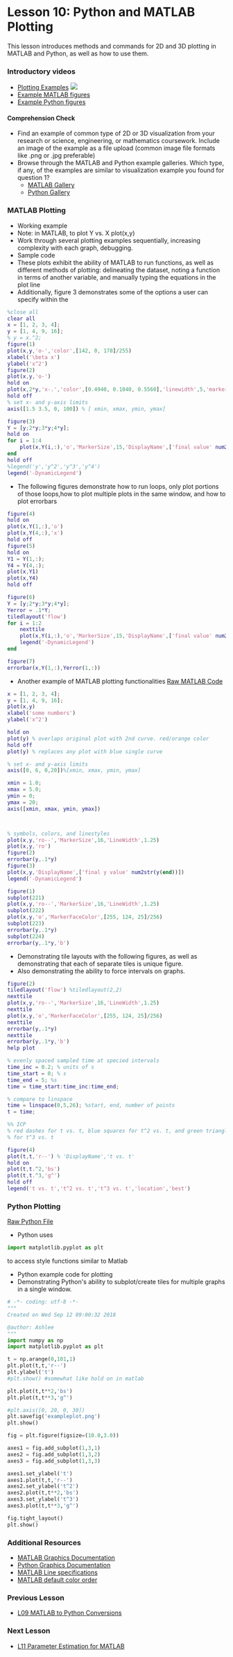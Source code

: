 # **Lesson 10: Python and MATLAB Plotting**

This lesson introduces methods and commands for 2D and 3D plotting in MATLAB and Python, as well as how to use them.

### **Introductory videos**
 * [Plotting Examples](https://www.youtube.com/watch?v=Pykrn0DpesA&feature=emb_title&ab_channel=AshleeN.FordVersypt)
  [![](http://img.youtube.com/vi/Pykrn0DpesA/0.jpg)](http://www.youtube.com/watch?v=Pykrn0DpesA "")
* [Example MATLAB figures](https://www.mathworks.com/help/matlab/examples.html?category=graphics&s_tid=CRUX_topnav)
* [Example Python figures](https://matplotlib.org/gallery/index.html)
#### **Comprehension Check**
  * Find an example of common type of 2D or 3D visualization from your research or science, engineering, or mathematics coursework. Include an image of the example as a file upload (common image file formats like .png or .jpg preferable) 
  * Browse through the MATLAB and Python example galleries. Which type, if any, of the examples are similar to visualization example you found for question 1?
    * [MATLAB Gallery](https://www.mathworks.com/help/matlab/examples.html?category=graphics&s_tid=CRUX_topnav)
    * [Python Gallery](https://matplotlib.org/gallery/index.html)
### **MATLAB Plotting**
* Working example 
* Note: in MATLAB, to plot Y vs. X plot(x,y)
* Work through several plotting examples sequentially, increasing complexity with each graph, debugging.
* Sample code
* These plots exhibit the ability of MATLAB to run functions, as well as different methods of plotting: delineating the dataset, noting a function in terms of another variable, and manually typing the equations in the plot line
* Additionally, figure 3 demonstrates some of the options a user can specify within the 
```MATLAB
%close all
clear all
x = [1, 2, 3, 4];
y = [1, 4, 9, 16];
% y = x.^2;
figure(1)
plot(x,y,'o-','color',[142, 0, 178]/255)
xlabel('\beta x')
ylabel('x^2')
figure(2)
plot(x,y,'o-')
hold on
plot(x,2*y,'x-.','color',[0.4940, 0.1840, 0.5560],'linewidth',5,'markersize',12)
hold off
% set x- and y-axis limits
axis([1.5 3.5, 0, 100]) % [ xmin, xmax, ymin, ymax]

figure(3)
Y = [y;2*y;3*y;4*y];
hold on
for i = 1:4
    plot(x,Y(i,:),'o','MarkerSize',15,'DisplayName',['final value' num2str(Y(i,end))])%,'MarkerFaceColor','g')
end
hold off
%legend('y','y^2','y^3','y^4')
legend('-DynamicLegend')
```
* The following figures demonstrate how to run loops, only plot portions of those loops,how to plot multiple plots in the same window, and how to plot errorbars
```MATLAB
figure(4)
hold on
plot(x,Y(1,:),'o')
plot(x,Y(4,:),'x')
hold off
figure(5)
hold on
Y1 = Y(1,:);
Y4 = Y(4,:);
plot(x,Y1)
plot(x,Y4)
hold off

figure(6)
Y = [y;2*y;3*y;4*y];
Yerror = .1*Y;
tiledlayout('flow')
for i = 1:2
    nexttile
    plot(x,Y(i,:),'o','MarkerSize',15,'DisplayName',['final value' num2str(Y(i,end))])%,'MarkerFaceColor','g')
    legend('-DynamicLegend')
end

figure(7)
errorbar(x,Y(1,:),Yerror(1,:))
```

* Another example of MATLAB plotting functionalities
[Raw MATLAB Code](/CHEclassFa20/In%20Class%20Problem%20Solutions/MATLAB/PlotExamples.m)
```MATLAB
x = [1, 2, 3, 4];
y = [1, 4, 9, 16];
plot(x,y)
xlabel('some numbers')
ylabel('x^2')

hold on
plot(y) % overlaps original plot with 2nd curve. red/orange color
hold off
plot(y) % replaces any plot with blue single curve

% set x- and y-axis limits
axis([0, 6, 0,20])%[xmin, xmax, ymin, ymax]

xmin = 1.0;
xmax = 5.0;
ymin = 0;
ymax = 20;
axis([xmin, xmax, ymin, ymax])



% symbols, colors, and linestyles
plot(x,y,'ro--','MarkerSize',16,'LineWidth',1.25)
plot(x,y,'ro')
figure(2)
errorbar(y,.1*y)
figure(3)
plot(x,y,'DisplayName',['final y value' num2str(y(end))])
legend('-DynamicLegend')

figure(1)
subplot(221)
plot(x,y,'ro--','MarkerSize',16,'LineWidth',1.25)
subplot(222)
plot(x,y,'o','MarkerFaceColor',[255, 124, 25]/256)
subplot(223)
errorbar(y,.1*y)
subplot(224)
errorbar(y,.1*y,'b')
```
* Demonstrating tile layouts with the following figures, as well as demonstrating that each of separate tiles is unique figure.
* Also demonstrating the ability to force intervals on graphs.
```MATLAB
figure(2)
tiledlayout('flow') %tiledlayout(2,2)
nexttile
plot(x,y,'ro--','MarkerSize',16,'LineWidth',1.25)
nexttile
plot(x,y,'o','MarkerFaceColor',[255, 124, 25]/256)
nexttile
errorbar(y,.1*y)
nexttile
errorbar(y,.1*y,'b')
help plot

% evenly spaced sampled time at specied intervals
time_inc = 0.2; % units of s
time_start = 0; % s
time_end = 5; %s
time = time_start:time_inc:time_end;

% compare to linspace
time = linspace(0,5,26); %start, end, number of points
t = time;

%% ICP
% red dashes for t vs. t, blue squares for t^2 vs. t, and green triangles
% for t^3 vs. t

figure(4)
plot(t,t,'r--') % 'DisplayName','t vs. t'
hold on
plot(t,t.^2,'bs')
plot(t,t.^3,'g^')
hold off
legend('t vs. t','t^2 vs. t','t^3 vs. t','location','best')

```
### **Python Plotting**
[Raw Python File](/CHEclassFa20/In%20Class%20Problem%20Solutions/Python/PlotExamples.py)
* Python uses 
```python
import matplotlib.pyplot as plt
```
to access style functions similar to Matlab

* Python example code for plotting
* Demonstrating Python's ability to subplot/create tiles for multiple graphs in a single window. 
```python
# -*- coding: utf-8 -*-
"""
Created on Wed Sep 12 09:00:32 2018

@author: Ashlee
"""
import numpy as np
import matplotlib.pyplot as plt

t = np.arange(0,101,1)
plt.plot(t,t,'r--')
plt.ylabel('t')
#plt.show() #somewhat like hold on in matlab

plt.plot(t,t**2,'bs')
plt.plot(t,t**3,'g^')

#plt.axis([0, 20, 0, 30])
plt.savefig('exampleplot.png')
plt.show()

fig = plt.figure(figsize=(10.0,3.0))

axes1 = fig.add_subplot(1,3,1)
axes2 = fig.add_subplot(1,3,2)
axes3 = fig.add_subplot(1,3,3)

axes1.set_ylabel('t')
axes1.plot(t,t,'r--')
axes2.set_ylabel('t^2')
axes2.plot(t,t**2,'bs')
axes3.set_ylabel('t^3')
axes3.plot(t,t**3,'g^')

fig.tight_layout()
plt.show()
```

### **Additional Resources**
* [MATLAB Graphics Documentation](https://www.mathworks.com/help/matlab/graphics.html)
* [Python Graphics Documentation](https://matplotlib.org/)
* [MATLAB Line specifications](https://www.mathworks.com/help/matlab/ref/linespec.html)
* [MATLAB default color order](http://math.loyola.edu/~loberbro/matlab/html/colorsInMatlab.html)

### **Previous Lesson**
 * [L09 MATLAB to Python Conversions](/L09%20MATLAB%20to%20Python%20conversions.md)
### **Next Lesson**
 * [L11 Parameter Estimation for MATLAB](/L11%20Parameter%20Estimation%20for%20MATLAB.md)
